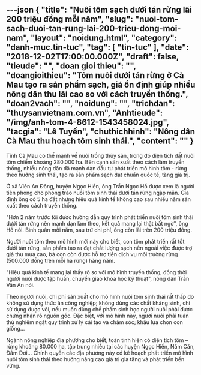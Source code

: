 ---json
{
    "title": "Nuôi tôm sạch dưới tán rừng lãi 200 triệu đồng mỗi năm",
    "slug": "nuoi-tom-sach-duoi-tan-rung-lai-200-trieu-dong-moi-nam",
    "layout": "noidung.html",
    "category": "danh-muc.tin-tuc",
    "tag": [
        "tin-tuc"
    ],
    "date": "2018-12-02T17:00:00.000Z",
    "draft": false,
    "tieude": "",
    "doan gioi thieu": "",
    "doangioithieu": "Tôm nuôi dưới tán rừng ở Cà Mau tạo ra sản phẩm sạch, giá ổn định giúp nhiều nông dân thu lãi cao so với cách truyền thống.",
    "doan2vach": "",
    "noidung": "",
    "trichdan": "thuysanvietnam.com.vn",
    "Anhtieude": "/img/anh-tom-4-8612-1543458024.jpg",
    "tacgia": "Lê Tuyến",
    "chuthichhinh": "Nông dân Cà Mau thu hoạch tôm sinh thái.",
    "__content__": ""
}
---
<p>Tỉnh C&agrave; Mau c&oacute; thế mạnh về nu&ocirc;i trồng thủy sản, trong đ&oacute; diện t&iacute;ch đất nu&ocirc;i t&ocirc;m chiếm khoảng 280.000 ha. B&ecirc;n cạnh sản xuất theo c&aacute;ch l&agrave;m truyền thống, nhiều n&ocirc;ng d&acirc;n đ&atilde; mạnh dạn đầu tư ph&aacute;t triển m&ocirc; h&igrave;nh t&ocirc;m - rừng theo hướng sinh th&aacute;i, tạo ra sản phẩm sạch đạt chuẩn quốc tế, tăng gi&aacute; trị.</p>

<p>Ở x&atilde; Vi&ecirc;n An Đ&ocirc;ng, huyện Ngọc Hiển, &ocirc;ng Trần Ngọc Hồ được xem l&agrave; người ti&ecirc;n phong cho phong tr&agrave;o nu&ocirc;i t&ocirc;m sinh th&aacute;i dưới t&aacute;n rừng ngập mặn. Gia đ&igrave;nh &ocirc;ng c&oacute; 5 ha đất nhưng hiệu quả kinh tế kh&ocirc;ng cao sau nhiều năm sản xuất theo c&aacute;ch truyền thống.</p>

<p>&quot;Hơn 2 năm trước t&ocirc;i được hướng dẫn quy tr&igrave;nh ph&aacute;t triển nu&ocirc;i t&ocirc;m sinh th&aacute;i dưới t&aacute;n rừng n&ecirc;n mạnh dạn l&agrave;m theo, kết quả mang lại thật bất ngờ&quot;, &ocirc;ng Hồ n&oacute;i. B&igrave;nh qu&acirc;n mỗi năm, sau trừ chi ph&iacute;, &ocirc;ng c&ograve;n l&atilde;i tr&ecirc;n 200 triệu đồng.</p>

<p>Người nu&ocirc;i t&ocirc;m theo m&ocirc; h&igrave;nh mới n&agrave;y cho biết, con t&ocirc;m ph&aacute;t triển rất tốt dưới t&aacute;n rừng, sản phẩm tạo ra đạt chất lượng sạch n&ecirc;n ngo&agrave;i việc được trợ gi&aacute; thu mua cao, b&agrave; con c&ograve;n được hỗ trợ tiền dịch vụ m&ocirc;i trường rừng (500.000 đồng tr&ecirc;n mỗi ha rừng) h&agrave;ng năm.</p>

<p>&quot;Hiệu quả kinh tế mang lại thấy r&otilde; so với m&ocirc; h&igrave;nh truyền thống, đồng thời người nu&ocirc;i được tập huấn, chuyển giao khoa học kỹ thuật&quot;, n&ocirc;ng d&acirc;n Trần Văn An n&oacute;i.</p>

<p>Theo người nu&ocirc;i, chi ph&iacute; sản xuất cho m&ocirc; h&igrave;nh nu&ocirc;i t&ocirc;m sinh th&aacute;i rất thấp do kh&ocirc;ng sử dụng thức ăn c&ocirc;ng nghiệp; kh&ocirc;ng d&ugrave;ng c&aacute;c chất kh&aacute;ng sinh, chỉ sử dụng được v&ocirc;i, nếu muốn d&ugrave;ng chế phẩm sinh học người nu&ocirc;i phải được chứng nhận r&otilde; nguồn gốc.&nbsp;Đặc biệt, với m&ocirc; h&igrave;nh n&agrave;y, người nu&ocirc;i phải tu&acirc;n thủ nghi&ecirc;m ngặt quy tr&igrave;nh xử l&yacute; cải tạo v&agrave; chăm s&oacute;c; kh&acirc;u lựa chọn con giống...</p>

<p>Ng&agrave;nh n&ocirc;ng nghiệp địa phương cho biết, to&agrave;n tỉnh hiện c&oacute; diện t&iacute;ch t&ocirc;m &ndash; rừng khoảng 80.000 ha, tập trung nhiều tại c&aacute;c huyện Ngọc Hiển, Năm Căn, Đầm Dơi...&nbsp;Ch&iacute;nh quyền c&aacute;c địa phương n&agrave;y c&oacute; kế hoạch ph&aacute;t triển m&ocirc; h&igrave;nh nu&ocirc;i t&ocirc;m sinh th&aacute;i theo hướng n&acirc;ng cao gi&aacute; trị gia tăng v&agrave; ph&aacute;t triển bền vững.</p>
